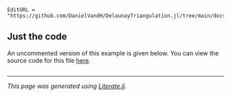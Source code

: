 ```@meta
EditURL = "https://github.com/DanielVandH/DelaunayTriangulation.jl/tree/main/docs/src/literate_applications/cell_simulations.jl"
```

## Just the code
An uncommented version of this example is given below.
You can view the source code for this file [here](https://github.com/DanielVandH/DelaunayTriangulation.jl/tree/new-docs/docs/src/literate_applications/cell_simulations.jl).

```julia

```

---

*This page was generated using [Literate.jl](https://github.com/fredrikekre/Literate.jl).*

